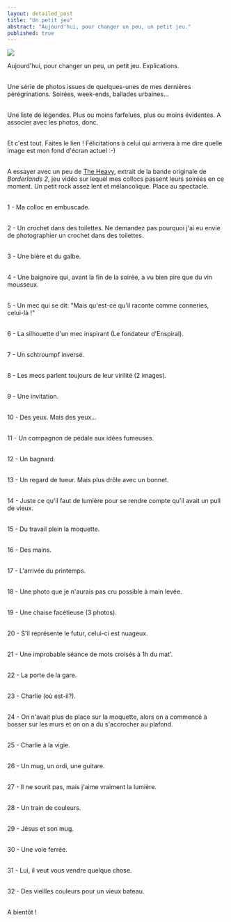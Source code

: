 ```yaml
---
layout: detailed_post
title: "Un petit jeu"
abstract: "Aujourd'hui, pour changer un peu, un petit jeu."
published: true
---
```

[<img src="http://vaevictis.smugmug.com/Unclassified/jeu/i-hhGsgGQ/0/M/YOM4137-M.jpg">](http://vaevictis.smugmug.com/Unclassified/jeu/25700545_dWbBHM#!i=2124115925&k=hhGsgGQ)

Aujourd'hui, pour changer un peu, un petit jeu. Explications.
<br />
<br />

Une série de photos issues de quelques-unes de mes dernières pérégrinations. Soirées, week-ends, ballades urbaines...
<br />
<br />

Une liste de légendes. Plus ou moins farfelues, plus ou moins évidentes. A associer avec les photos, donc.
<br />
<br />

Et c'est tout. Faites le lien ! Félicitations à celui qui arrivera à me dire quelle image est mon fond d'écran actuel :-)
<br />
<br />

A essayer avec un peu de [The Heavy](http://www.youtube.com/watch?v=s-D4p5Qq3qo), extrait de la bande originale de _Borderlands 2_, jeu vidéo sur lequel mes collocs passent leurs soirées en ce moment. Un petit rock assez lent et mélancolique. Place au spectacle.
<br />
<br />

1 - Ma colloc en embuscade.
<br />
<br />

2 - Un crochet dans des toilettes. Ne demandez pas pourquoi j'ai eu envie de photographier un crochet dans des toilettes.
<br />
<br />

3 - Une bière et du galbe.
<br />
<br />

4 - Une baignoire qui, avant la fin de la soirée, a vu bien pire que du vin mousseux.
<br />
<br />

5 - Un mec qui se dit: "Mais qu'est-ce qu'il raconte comme conneries, celui-là !"
<br />
<br />

6 - La silhouette d'un mec inspirant (Le fondateur d'Enspiral).
<br />
<br />

7 - Un schtroumpf inversé.
<br />
<br />

8 - Les mecs parlent toujours de leur virilité (2 images).
<br />
<br />

9 - Une invitation.
<br />
<br />

10 - Des yeux. Mais des yeux...
<br />
<br />

11 - Un compagnon de pédale aux idées fumeuses.
<br />
<br />

12 - Un bagnard.
<br />
<br />

13 - Un regard de tueur. Mais plus drôle avec un bonnet.
<br />
<br />

14 - Juste ce qu'il faut de lumière pour se rendre compte qu'il avait un pull de vieux.
<br />
<br />

15 - Du travail plein la moquette.
<br />
<br />

16 - Des mains.
<br />
<br />

17 - L'arrivée du printemps.
<br />
<br />

18 - Une photo que je n'aurais pas cru possible à main levée.
<br />
<br />

19 - Une chaise facétieuse (3 photos).
<br />
<br />

20 - S'il représente le futur, celui-ci est nuageux.
<br />
<br />

21 - Une improbable séance de mots croisés à 1h du mat'.
<br />
<br />

22 - La porte de la gare.
<br />
<br />

23 - Charlie (où est-il?).
<br />
<br />

24 - On n'avait plus de place sur la moquette, alors on a commencé à bosser sur les murs et on on a du s'accrocher au plafond.
<br />
<br />

25 - Charlie à la vigie.
<br />
<br />

26 - Un mug, un ordi, une guitare.
<br />
<br />

27 - Il ne sourit pas, mais j'aime vraiment la lumière.
<br />
<br />

28 - Un train de couleurs.
<br />
<br />

29 - Jésus et son mug.
<br />
<br />

30 - Une voie ferrée.
<br />
<br />

31 - Lui, il veut vous vendre quelque chose.
<br />
<br />

32 - Des vieilles couleurs pour un vieux bateau.
<br />
<br />

A bientôt !